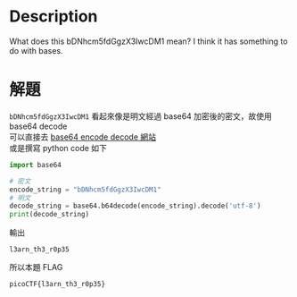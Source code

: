 # Description
What does this bDNhcm5fdGgzX3IwcDM1 mean? I think it has something to do with bases.

# 解題
`bDNhcm5fdGgzX3IwcDM1` 看起來像是明文經過 base64 加密後的密文，故使用 base64 decode  
可以直接去 [base64 encode decode 網站](https://www.base64decode.org/ "base64 encode decode 網站")  
或是撰寫 python code 如下
```python
import base64

# 密文
encode_string = "bDNhcm5fdGgzX3IwcDM1"
# 明文
decode_string = base64.b64decode(encode_string).decode('utf-8')
print(decode_string)
```
輸出
```text
l3arn_th3_r0p35
```
<!-- flag -->
所以本題 FLAG 
```text
picoCTF{l3arn_th3_r0p35}
```